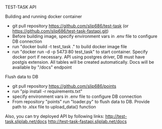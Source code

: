 TEST-TASK API

Building and running docker container

- git pull repository https://github.com/slip686/test-task (or https://github.com/slip686/test-task-fastapi.git)
- Before building image, specify environment vars in .env file
to configure DB connection
- run "docker build -t test_task ." to build docker image file
- run "docker run -d -p 5473:80 test_task" to start container. Specify docker port if necessary. 
API using postgres driver, DB must have postgis extension.
All tables will be created automatically. Docs will be available by "/docs" endpoint

Flush data to DB

- git pull repository https://github.com/slip686/points
- run "pip install -r requirements.txt"
- specify environment vars in .env file to configure DB connection
- From repository "points" run "loader.py" to flush data to DB. Provide path to .xlsx file to upload_data() function

Also, you can try deployed API by following links:
http://test-task.sliplab.net/docs
http://test-task-fastapi.sliplab.net/docs
